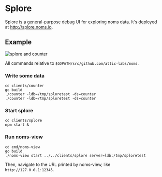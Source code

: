 # Splore

Splore is a general-purpose debug UI for exploring noms data. It's deployed at http://splore.noms.io.

## Example

![splore and counter](screenshot.png)

All commands relative to `$GOPATH/src/github.com/attic-labs/noms`.

### Write some data
```
cd clients/counter
go build
./counter -ldb=/tmp/sploretest -ds=counter
./counter -ldb=/tmp/sploretest -ds=counter
```

### Start splore
```
cd clients/splore
npm start &
```

### Run noms-view
```
cd cmd/noms-view
go build
./noms-view start ../../clients/splore server=ldb:/tmp/sploretest
```

Then, navigate to the URL printed by noms-view, like `http://127.0.0.1:12345`.
